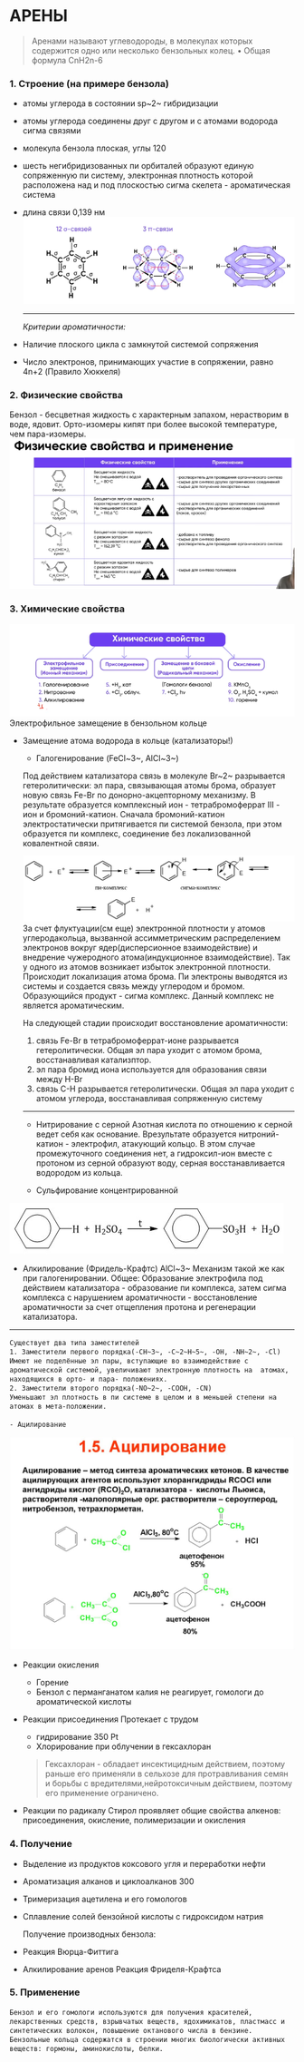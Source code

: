 # АРЕНЫ

> Аренами называют углеводороды, в молекулах которых содержится одно или несколько бензольных колец. 
	• Общая формула CnH2n-6
	
### 1. Строение (на примере бензола)
- атомы углерода в состоянии sp~2~ гибридизации
- атомы углерода соединены друг с другом и с атомами водорода сигма связями 
- молекула бензола плоская, углы 120
- шесть негибридизованных пи орбиталей образуют единую сопряженную пи систему, электронная плотность которой расположена над и под плоскостью сигма скелета - ароматическая система
- длина связи 0,139 нм
	![hh](бензол.png)
    ***

	_Критерии ароматичности:_
- Наличие плоского цикла с замкнутой системой сопряжения
- Число электронов, принимающих участие в сопряжении, равно 4n+2 (Правило Хюккеля)
	
### 2. Физические свойства
Бензол - бесцветная жидкость с характерным запахом, нерастворим в воде, ядовит.
	Орто-изомеры кипят при более высокой температуре, чем пара-изомеры.
	![hh](бензол%20физ%20свойства.png)
### 3. Химические свойства
![jj](бензол%20хим%20свва.png)
Электрофильное замещение в бензольном кольце 
- Замещение атома водорода в кольце (катализаторы!)
	
    - Галогенирование (FeCl~3~, AlCl~3~)
	
	Под действием катализатора связь в молекуле Br~2~ разрывается гетеролитически: эл пара, связывающая атомы брома, образует новую связь Fe-Br по донорно-акцепторному механизму. В результате образуется комплексный ион - тетрабромоферрат III - ион и бромоний-катион.
	Сначала бромоний-катион электростатически притягивается пи системой бензола, при этом образуется пи комплекс, соединение без локализованной ковалентной связи. 
	
    ![hhh](Картинки/Билет_6/004.gif)
	За счет флуктуации(см еще) электронной плотности у атомов углеродакольца, вызванной ассимметрическим распределением электронов вокруг ядер(дисперсионное взаимодействие) и внедрение чужеродного атома(индукционное взаимодействие). Так у одного из атомов возникает избыток электронной плотности. Происходит локализация атома брома. Пи электроны выводятся из системы и создается связь между углеродом и бромом. Образующийся продукт - сигма комплекс. 
	Данный комплекс не является ароматическим.
	
 

	На следующей стадии происходит восстановление ароматичности:
	1. связь Fe-Br в тетрабромоферрат-ионе разрывается гетеролитически. Общая эл пара уходит с атомом брома, восстанавливая катализптор.
	2. эл пара бромид иона используется для образования связи между H-Br
	3. связь C-H разрывается гетеролитически. Общая эл пара уходит с атомом углерода, восстанавливая сопряженную систему
	
    ***
	 - Нитрирование с серной
Азотная кислота по отношению к серной ведет себя как основание. Врезультате образуется нитроний-катион - электрофил, атакующий кольцо. В этом случае промежуточного соединения нет, а гидроксил-ион вместе с протоном из серной образуют воду, серная восстанавливается водородом из кольца.
	
	- Сульфирование концентрированной
	
![hhh](Картинки/Билет_6/005.jpg)
	
- Алкилирование (Фридель-Крафтс) AlCl~3~
	Механизм такой же как при галогенировании. Общее: 
	Образование электрофила под действием катализатора - образование пи комплекса, затем сигма комплекса с нарушением ароматичности - восстановление ароматичности за счет отщепления протона и регенерации катализатора. 
***
	Существует два типа заместителей
	1. Заместители первого порядка(-CH~3~, -C~2~H~5~, -OH, -NH~2~, -Cl)
	Имеют не поделённые эл пары, вступающие во взаимодействие с ароматической системой, увеличивают электронную плотность на  атомах, находящихся в орто- и пара- положениях.
	2. Заместители второго порядка(-NO~2~, -COOH, -CN)
	Уменьшают эл плотность в пи системе в целом и в меньшей степени на атомах в мета-положении. 
	
	- Ацилирование
	
![hhh](Картинки/Билет_6/006.jpg)
- Реакции окисления
	- Горение
	 - Бензол с перманганатом калия не реагирует, гомологи до ароматической кислоты
	
- Реакции присоединения
  Протекает с трудом
	- гидрирование 350 Pt
	 - Хлорирование при облучении в гексахлоран
  > Гексахлоран - обладает инсектицидным действием, поэтому раньше его применяли в сельхозе для протравливания семян и борьбы с вредителями,нейротоксичным действием, поэтому его применение ограничено. 
	
- Реакции по радикалу
  Стирол проявляет общие свойства алкенов: присоединения, окисление, полимеризации и окисления
	
### 4. Получение
- Выделение из продуктов коксового угля и переработки нефти
- Ароматизация алканов и циклоалканов 300
- Тримеризация ацетилена и его гомологов
- Сплавление солей бензойной кислоты с гидроксидом натрия
	
	Получение производных бензола:
- Реакция Вюрца-Фиттига
 - Алкилирование аренов Реакция Фриделя-Крафтса
	
### 5. Применение
	Бензол и его гомологи используются для получения красителей, лекарственных средств, взрывчатых веществ, ядохимикатов, пластмасс и синтетических волокон, повышение октанового числа в бензине.
	Бензольные кольца содержатся в строении многих биологически активных веществ: гормоны, аминокислоты, белки.
